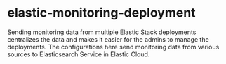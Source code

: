# elastic-monitoring-deployment
Sending monitoring data from multiple Elastic Stack deployments centralizes the data and makes it easier for the admins to manage the deployments.  The configurations here send monitoring data from various sources to Elasticsearch Service in Elastic Cloud.
